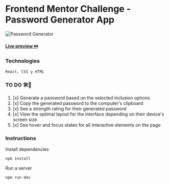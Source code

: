 # Frontend Mentor Challenge - Password Generator App

![Password Generator](https://repository-images.githubusercontent.com/613633056/84cde6a1-d87a-4281-8c5c-511cbbfe662e)

#### [Live preview ⏮️](https://jorgecruz19.github.io/password-generator-app/)

### Technologies

```
React, CSS y HTML
```

### TO DO 🛠🤘

1. [x] Generate a password based on the selected inclusion options
2. [x] Copy the generated password to the computer's clipboard
3. [x] See a strength rating for their generated password
4. [x] View the optimal layout for the interface depending on their device's screen size
5. [x] See hover and focus states for all interactive elements on the page

### Instructions

Install dependencies

```
npm install
```

Run a server

```
npm run dev
```

